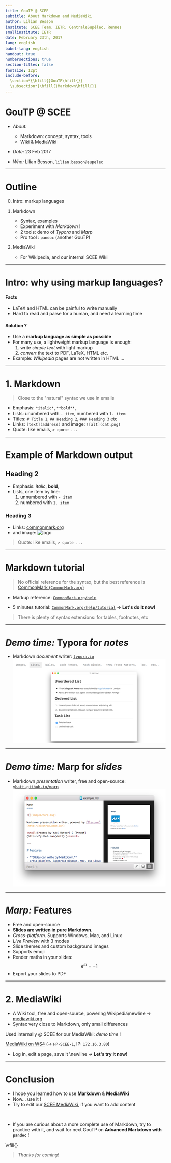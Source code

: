 ```yaml
---
title: GouTP @ SCEE
subtitle: About Markdown and MediaWiki
author: Lilian Besson
institute: SCEE Team, IETR, CentraleSupélec, Rennes
smallinstitute: IETR
date: February 23th, 2017
lang: english
babel-lang: english
handout: true
numbersections: true
section-titles: false
fontsize: 12pt
include-before:
  \section*{\hfill{}GouTP\hfill{}}
  \subsection*{\hfill{}Markdown\hfill{}}
---
```


# GouTP @ SCEE

- *About:*
    + Markdown: concept, syntax, tools
    + Wiki & MediaWiki

- *Date:* 23 Feb 2017

- *Who:* Lilian Besson, `lilian.besson@supelec`

---

# Outline
0. Intro: markup languages

1. Markdown
    - Syntax, examples
    - Experiment with *Markdown* !
    - 2 tools: demo of *Typora* and *Marp*
    - Pro tool : `pandoc` (another GouTP)

2. MediaWiki
   - For Wikipedia, and our internal SCEE Wiki

---

# Intro: why using markup languages?
#### Facts
- LaTeX and HTML can be painful to write manually
- Hard to read and parse for a human, and need a learning time

#### Solution ?
- Use a **markup language as simple as possible**
- For many use, a lightweight markup language is enough:
    1. write *simple text* with light markup
    2. *convert* the text to PDF, LaTeX, HTML etc.
- Example: *Wikipedia* pages are not written in HTML ...

---

# 1. Markdown
> Close to the "natural" syntax we use in emails

- Emphasis: `*italic*`, `**bold**`,
- Lists: unumbered with `- item`, numbered with `1. item`
- Titles: `# Title 1`, `## Heading 2`, `### Heading 3` etc
- Links: `[text](address)` and image: `![alt](cat.png)`
- Quote: like emails, `> quote ...`

---

# Example of Markdown output
## Heading 2
- Emphasis: *italic*, **bold**,
- Lists, one item by line:
    1. unnumbered with `- item`
    2. numbered with `1. item`

### Heading 3
- Links: [commonmark.org](http://commonmark.org)
- and image: ![logo](https://raw.githubusercontent.com/dcurtis/markdown-mark/master/png/66x40-solid.png)

> Quote: like emails, `> quote ...`

---

# Markdown tutorial
> No official reference for the syntax, but the best reference is [CommonMark (`CommonMark.org`)](http://commonmark.org/)

- Markup reference: [`CommonMark.org/help`](http://commonmark.org/help/)

- 5 minutes tutorial: [`CommonMark.org/help/tutorial`](http://commonmark.org/help/)
  $\longrightarrow$ **Let's do it now!**

> There is plenty of syntax extensions: for tables, footnotes, etc

---

# *Demo time:* Typora for *notes*
- Markdown *document* writer:
  [`typora.io`](https://typora.io)
  ![](images/typora_screenshot.png)

---

# *Demo time:* Marp for *slides*

- Markdown *presentation* writer, free and open-source:
  [`yhatt.github.io/marp`](https://yhatt.github.io/marp/)
  ![](images/marp_screenshot.png)

---

# *Marp:* Features
- Free and open-source
- **Slides are written in pure Markdown.**
- *Cross-platform*. Supports Windows, Mac, and Linux
- *Live Preview* with 3 modes
- Slide themes and custom background images
- Supports emoji
- Render maths in your slides: $$\mathrm{e}^{i \pi} = -1$$
- Export your slides to PDF

---

# 2. MediaWiki
- A Wiki tool, free and open-source, powering Wikipedia\newline
  $\longrightarrow$ [mediawiki.org](https://www.mediawiki.org/)
- Syntax very close to Markdown, only small differences

Used internally @ SCEE for our MediaWiki: *demo time* !

[MediaWiki on WS4](http://172.16.3.80) ($\longrightarrow$ `HP-SCEE-1`, IP: `172.16.3.80`)

- Log in, edit a page, save it \newline
  $\longrightarrow$ **Let's try it now!**

---

# Conclusion
- I hope you learned how to use **Markdown** & **MediaWiki**
- Now... use it !
- Try to edit our [SCEE MediaWiki](http://172.16.3.26), if you want to add content

<br>

- If you are curious about a more complete use of Markdown, try to practice with it, and wait for next GouTP on **Advanced Markdown with `pandoc`** !

\vfill{}

> *Thanks for coming!*
